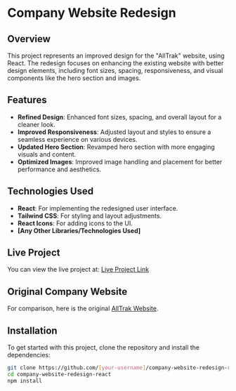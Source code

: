 # Company Website Redesign

## Overview

This project represents an improved design for the "AllTrak" website, using React. The redesign focuses on enhancing the existing website with better design elements, including font sizes, spacing, responsiveness, and visual components like the hero section and images.

## Features

- **Refined Design**: Enhanced font sizes, spacing, and overall layout for a cleaner look.
- **Improved Responsiveness**: Adjusted layout and styles to ensure a seamless experience on various devices.
- **Updated Hero Section**: Revamped hero section with more engaging visuals and content.
- **Optimized Images**: Improved image handling and placement for better performance and aesthetics.

## Technologies Used

- **React**: For implementing the redesigned user interface.
- **Tailwind CSS**: For styling and layout adjustments.
- **React Icons**: For adding icons to the UI.
- **[Any Other Libraries/Technologies Used]**

## Live Project

You can view the live project at: [Live Project Link](https://your-live-project-link.com)

## Original Company Website

For comparison, here is the original [AllTrak Website](https://alltrak.co).

## Installation

To get started with this project, clone the repository and install the dependencies:

```bash
git clone https://github.com/[your-username]/company-website-redesign-react.git
cd company-website-redesign-react
npm install
